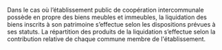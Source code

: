 Dans le cas où l’établissement public de coopération intercommunale possède en propre des biens meubles et immeubles, la liquidation des biens inscrits à son patrimoine s’effectue selon les dispositions prévues à ses statuts. La répartition des produits de la liquidation s’effectue selon la contribution relative de chaque commune membre de l'établissement.